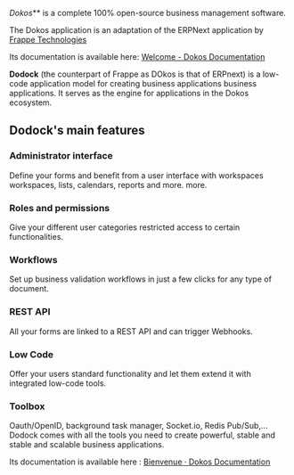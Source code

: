 *Dokos*** is a complete 100% open-source business management software.

The Dokos application is an adaptation of the ERPNext application by [Frappe Technologies](https://github.com/frappe/erpnext)

Its documentation is available here: [Welcome - Dokos Documentation](https://doc.dokos.io/dokos)

**Dodock** (the counterpart of Frappe as DOkos is that of ERPnext) is a low-code application model for creating business applications 
business applications. It serves as the engine for applications in the 
Dokos ecosystem.

## Dodock's main features

### Administrator interface

Define
 your forms and benefit from a user interface with workspaces 
workspaces, lists, calendars, reports and more. 
more.

### Roles and permissions

Give your different user categories restricted access to certain functionalities.

### Workflows

Set up business validation workflows in just a few clicks for any type of document.

### REST API

All your forms are linked to a REST API and can trigger Webhooks.

### Low Code

Offer your users standard functionality and let them extend it with integrated low-code tools.

### Toolbox

Oauth/OpenID,
 background task manager, Socket.io, Redis Pub/Sub,... Dodock 
comes with all the tools you need to create powerful, stable and 
stable and scalable business applications.

Its documentation is available here : [Bienvenue · Dokos Documentation](https://doc.dokos.io/dodock)
